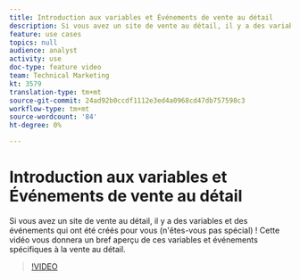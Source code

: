 ```yaml
---
title: Introduction aux variables et Événements de vente au détail
description: Si vous avez un site de vente au détail, il y a des variables et des événements qui ont été créés pour vous (n'êtes-vous pas spécial) ! Cette vidéo vous donnera un bref aperçu de ces variables et événements spécifiques à la vente au détail.
feature: use cases
topics: null
audience: analyst
activity: use
doc-type: feature video
team: Technical Marketing
kt: 3579
translation-type: tm+mt
source-git-commit: 24ad92b0ccdf1112e3ed4a0968cd47db757598c3
workflow-type: tm+mt
source-wordcount: '84'
ht-degree: 0%

---
```



# Introduction aux variables et Événements de vente au détail

Si vous avez un site de vente au détail, il y a des variables et des événements qui ont été créés pour vous (n&#39;êtes-vous pas spécial) ! Cette vidéo vous donnera un bref aperçu de ces variables et événements spécifiques à la vente au détail.

>[!VIDEO](https://video.tv.adobe.com/v/28750/?quality=12)
